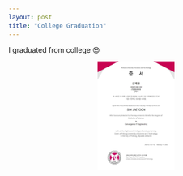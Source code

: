 ```yaml
---
layout: post
title: "College Graduation"
---
```


I graduated from college 😎

<center> <img src="/experiences/images/graduation.jpg" width="30%" height="30%"> </center>